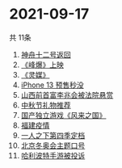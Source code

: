 # 2021-09-17
  共 11条

  <!-- BEGIN -->
  <!-- 最后更新时间:Fri Sep 17 2021 15:10:37 GMT+0000 (Coordinated Universal Time) -->
  1. [神舟十二号返回](https://www.zhihu.com/search?q=神舟十二)
1. [《峰爆》上映](https://www.zhihu.com/search?q=峰爆)
1. [《灵媒》](https://www.zhihu.com/search?q=灵媒)
1. [iPhone 13 预售秒没](https://www.zhihu.com/search?q=iPhone13)
1. [山西前首富李兆会被法院悬赏](https://www.zhihu.com/search?q=李兆会)
1. [中秋节礼物推荐](https://www.zhihu.com/search?q=中秋节礼物)
1. [国产独立游戏《风来之国》](https://www.zhihu.com/search?q=风来之国)
1. [福建疫情](https://www.zhihu.com/search?q=福建疫情)
1. [一人之下第四季定档](https://www.zhihu.com/search?q=一人之下)
1. [北京冬奥会主题口号](https://www.zhihu.com/search?q=北京冬奥会)
1. [哈利波特手游被投诉](https://www.zhihu.com/search?q=哈利波特魔法觉醒)
  <!-- END -->
  